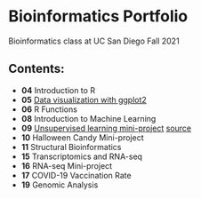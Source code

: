 # Bioinformatics Portfolio
Bioinformatics class at UC San Diego Fall 2021

## Contents:

- **04** Introduction to R
- **05** [Data visualization with ggplot2](https://github.com/yuz541/bggn213/blob/main/class05/class05.md)
- **06** R Functions
- **08** Introduction to Machine Learning
- **09** [Unsupervised learning mini-project](https://github.com/yuz541/bggn213/blob/main/class10_mini_project/class10.md) [source](https://github.com/yuz541/bggn213/blob/main/class09_mini_project/class09.Rmd)
- **10** Halloween Candy Mini-project
- **11** Structural Bioinformatics
- **15** Transcriptomics and RNA-seq
- **16** RNA-seq Mini-project
- **17** COVID-19 Vaccination Rate
- **19** Genomic Analysis
